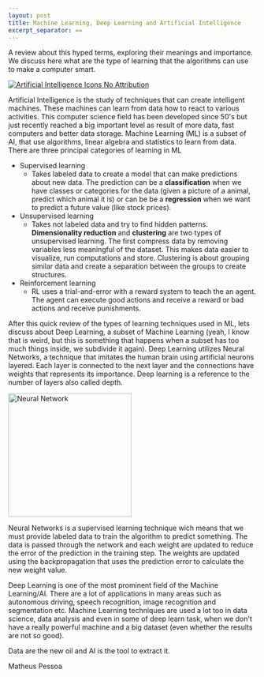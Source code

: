 ```yaml
---
layout: post
title: Machine Learning, Deep Learning and Artificial Intelligence
excerpt_separator: ==
---
```


A review about this hyped terms, exploring their meanings and importance. We discuss here what are the type of learning that the algorithms can use to make a computer smart.

<!--break-->

<a href="https://www.freeiconspng.com/img/14780" title="Image from freeiconspng.com"><img src="https://www.freeiconspng.com/uploads/artificial-intelligence-icon-21.jpg" width="auto" alt="Artificial Intelligence Icons No Attribution" /></a>

Artificial Intelligence is the study of techniques that can create intelligent machines. These machines can learn from data how to react to various activities. This computer science field has been developed since 50's but just recently reached a big important level as result of more data, fast computers and better data storage.
Machine Learning (ML) is a subset of AI, that use algorithms, linear algebra and statistics to learn from data. There are three principal categories of learning in ML
* Supervised learning
  * Takes labeled data to create a model that can make predictions about new data. The prediction can be a **classification** when we have classes or categories for the data (given a picture of a animal, predict which animal it is) or can be be a **regression** when we want to predict a future value (like stock prices). 
* Unsupervised learning
  * Takes not labeled data and try to find hidden patterns. **Dimensionality reduction** and **clustering** are two types of unsupervised learning. The first compress data by removing variables less meaningful of the dataset. This makes data easier to visualize, run computations and store. Clustering is about grouping similar data and create a separation between the groups to create structures.
* Reinforcement learning
  * RL uses a trial-and-error with a reward system to teach the an agent. The agent can execute good actions and receive a reward or bad actions and receive punishments.

After this quick review of the types of learning techniques used in ML, lets discuss about Deep Learning, a subset of Machine Learning (yeah, I know that is weird, but this is something that happens when a subset has too much things inside, we subdivide it again).
Deep Learning utilizes Neural Networks, a technique that imitates the human brain using artificial neurons layered. Each layer is connected to the next layer and the connections have weights that represents its importance. Deep learning is a reference to the number of layers also called depth. 

<img src="https://upload.wikimedia.org/wikipedia/commons/4/46/Colored_neural_network.svg" alt="Neural Network"
	title="A neural network" width="250" height="250" />

Neural Networks is a supervised learning technique wich means that we must provide labeled data to train the algorithm to predict something. The data is passed through the network and each weight are updated to reduce the error of the prediction in the training step. The weights are updated using the backpropagation that uses the prediction error to calculate the new weight value.

Deep Learning is one of the most prominent field of the Machine Learning/AI. There are a lot of applications in many areas such as autonomous driving, speech recognition, image recognition and segmentation etc. Machine Learning techniques are used a lot too in data science, data analysis and even in some of deep learn task, when we don't have a really powerful machine and a big dataset (even whether the results are not so good). 

Data are the new oil and AI is the tool to extract it.


Matheus Pessoa